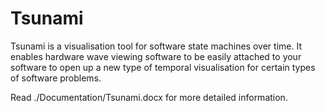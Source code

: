 Tsunami
=======

Tsunami is a visualisation tool for software state machines over time.  It enables hardware wave viewing software to be 
easily attached to your software to open up a new type of temporal visualisation for certain types of software problems.

Read ./Documentation/Tsunami.docx for more detailed information.
